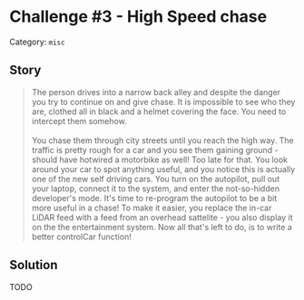 # Challenge #3 - High Speed chase

Category: `misc`

## Story
>The person drives into a narrow back alley and despite the danger you try to continue on and give chase. It is impossible to see who they are, clothed all in black and a helmet covering the face. You need to intercept them somehow.<br/><br/>
>You chase them through city streets until you reach the high way. The traffic is pretty rough for a car and you see them gaining ground - should have hotwired a motorbike as well! Too late for that. You look around your car to spot anything useful, and you notice this is actually one of the new self driving cars. You turn on the autopilot, pull out your laptop, connect it to the system, and enter the not-so-hidden developer's mode. It's time to re-program the autopilot to be a bit more useful in a chase! To make it easier, you replace the in-car LiDAR feed with a feed from an overhead sattelite - you also display it on the the entertainment system. Now all that's left to do, is to write a better controlCar function!

## Solution

TODO

